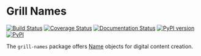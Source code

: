 # Grill Names

[![Build Status](https://travis-ci.org/thegrill/grill-names.svg?branch=master)](https://travis-ci.org/thegrill/grill-names)
[![Coverage Status](https://coveralls.io/repos/github/thegrill/grill-names/badge.svg)](https://coveralls.io/github/thegrill/grill-names)
[![Documentation Status](https://readthedocs.org/projects/grill-names/badge/?version=latest)](https://grill-names.readthedocs.io/en/latest/?badge=latest)
[![PyPI version](https://badge.fury.io/py/grill-names.svg)](https://badge.fury.io/py/grill-names)
[![PyPI](https://img.shields.io/pypi/pyversions/grill-names.svg)](https://pypi.python.org/pypi/grill-names)

The `grill-names` package offers [Name](https://naming.readthedocs.io/en/latest/Name.html) objects for digital content creation.
